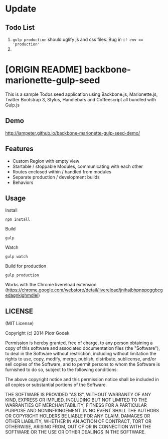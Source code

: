 # Update

## Todo List

1. `gulp production` should uglify js and css files. Bug in `if env == 'production'`
2. 

# [ORIGIN README] backbone-marionette-gulp-seed

This is a sample Todos seed application using Backbone.js, Marionette.js, Twitter Bootstrap 3, Stylus, Handlebars and Coffeescript all bundled with Gulp.js

## Demo

http://iampeter.github.io/backbone-marionette-gulp-seed-demo/

## Features

- Custom Region with empty view
- Startable / stoppable Modules, communicating with each other
- Routes enclosed within / handled from modules
- Separate production / development builds
- Behaviors

## Usage

Install

```
npm install
```

Build

```
gulp
```

Watch

```
gulp watch
```

Build for production

```
gulp production
```

Works with the Chrome livereload extension (https://chrome.google.com/webstore/detail/livereload/jnihajbhpnppcggbcgedagnkighmdlei)

## LICENSE

(MIT License)

Copyright (c) 2014 Piotr Godek

Permission is hereby granted, free of charge, to any person obtaining
a copy of this software and associated documentation files (the
"Software"), to deal in the Software without restriction, including
without limitation the rights to use, copy, modify, merge, publish,
distribute, sublicense, and/or sell copies of the Software, and to
permit persons to whom the Software is furnished to do so, subject to
the following conditions:

The above copyright notice and this permission notice shall be
included in all copies or substantial portions of the Software.

THE SOFTWARE IS PROVIDED "AS IS", WITHOUT WARRANTY OF ANY KIND,
EXPRESS OR IMPLIED, INCLUDING BUT NOT LIMITED TO THE WARRANTIES OF
MERCHANTABILITY, FITNESS FOR A PARTICULAR PURPOSE AND
NONINFRINGEMENT. IN NO EVENT SHALL THE AUTHORS OR COPYRIGHT HOLDERS BE
LIABLE FOR ANY CLAIM, DAMAGES OR OTHER LIABILITY, WHETHER IN AN ACTION
OF CONTRACT, TORT OR OTHERWISE, ARISING FROM, OUT OF OR IN CONNECTION
WITH THE SOFTWARE OR THE USE OR OTHER DEALINGS IN THE SOFTWARE.

